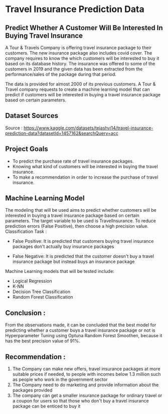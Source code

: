 # Travel Insurance Prediction Data

## Predict Whether A Customer Will Be Interested In Buying Travel Insurance
A Tour & Travels Company is offering travel insurance package to their customers. The new insurance package also includes covid cover. The company requires to know the which customers will be interested to buy it based on its database history. The insurance was offered to some of the customers in 2019 and the given data has been extracted from the performance/sales of the package during that period.

The data is provided for almost 2000 of its previous customers. A Tour & Travel company requests to create a machine learning model that can predict if customers will be interested in buying a travel insurance package based on certain parameters.
  
## Dataset Sources
Source : https://www.kaggle.com/datasets/tejashvi14/travel-insurance-prediction-data?datasetId=1457162&searchQuery=acc

## Project Goals
- To predict the purchase rate of travel insurance packages.
- Knowing what kind of customers will be interested in buying the travel insurance.
- To make a recommendation in order to increase the purchase of travel insurance.

## Machine Learning Model
The modeling that will be used aims to predict whether customers will be interested in buying a travel insurance package based on certain parameters. The target variable to be used is TravelInsurance. To reduce prediction errors (False Positive), then choose a high precision value. Classification Task :

- False Positive: It is predicted that customers buying travel insurance packages don't actually buy insurance packages

- False Negative: It is predicted that the customer doesn't buy a travel insurance package but instead buys an insurance package

Machine Learning models that will be tested include:

- Logical Regression
- K-NN
- Decision Tree Classification
- Random Forest Classification 

## Conclusion :
From the observations made, it can be concluded that the best model for predicting whether a customer buys a travel insurance package or not is Hyperparameter Tuning using Optuna Random Forest Smoothen, because it has the best precision value of 91%.

## Recommendation :
1. The Company can make new offers, travel insurance packages at more suitable prices if needed, to people with incomes below 1.3 million such as people who work in the government sector
2. The Company need to do marketing and provide information about the packages provided
3. The company can get a smaller insurance package for ordinary travel or a coupon for users so that those who don't buy a travel insurance package can be enticed to buy it

